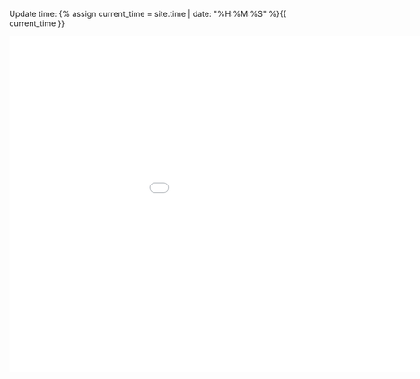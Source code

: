 Update time: {% assign current_time = site.time | date: "%H:%M:%S" %}{{ current_time }}

<embed 
       type="text/html" 
       src="\Figures\periodic.html"
       width="1100"
       height="600"
       >
</embed>